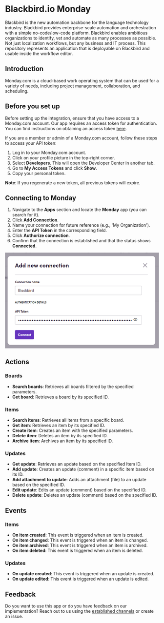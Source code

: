 # Blackbird.io Monday

Blackbird is the new automation backbone for the language technology industry. Blackbird provides enterprise-scale automation and orchestration with a simple no-code/low-code platform. Blackbird enables ambitious organizations to identify, vet and automate as many processes as possible. Not just localization workflows, but any business and IT process. This repository represents an application that is deployable on Blackbird and usable inside the workflow editor.

## Introduction

<!-- begin docs -->

Monday.com is a cloud-based work operating system that can be used for a variety of needs, including project management, collaboration, and scheduling.

## Before you set up

Before setting up the integration, ensure that you have access to a Monday.com account. Our app requires an access token for authentication. You can find instructions on obtaining an access token [here](https://developer.monday.com/api-reference/docs/authentication#developer-tab).

If you are a member or admin of a Monday.com account, follow these steps to access your API token:

1. Log in to your Monday.com account.
2. Click on your profile picture in the top-right corner.
3. Select **Developers**. This will open the Developer Center in another tab.
4. Go to **My Access Tokens** and click **Show**.
5. Copy your personal token.

**Note**: If you regenerate a new token, all previous tokens will expire.

## Connecting to Monday

1. Navigate to the **Apps** section and locate the **Monday** app (you can search for it).
2. Click **Add Connection**.
3. Name your connection for future reference (e.g., 'My Organization').
4. Enter the **API Token** in the corresponding field.
5. Click **Authorize connection**.
6. Confirm that the connection is established and that the status shows **Connected**.

![Connecting](image/README/connecting.png)

## Actions

### Boards

- **Search boards**: Retrieves all boards filtered by the specified parameters.
- **Get board**: Retrieves a board by its specified ID.

### Items

- **Search items**: Retrieves all items from a specific board.
- **Get item**: Retrieves an item by its specified ID.
- **Create item**: Creates an item with the specified parameters.
- **Delete item**: Deletes an item by its specified ID.
- **Archive item**: Archives an item by its specified ID.

### Updates

- **Get update**: Retrieves an update based on the specified Item ID.
- **Add update**: Creates an update (comment) in a specific item based on its ID.
- **Add attachment to update**: Adds an attachment (file) to an update based on the specified ID.
- **Edit update**: Edits an update (comment) based on the specified ID.
- **Delete update**: Deletes an update (comment) based on the specified ID.

## Events

### Items

- **On item created**: This event is triggered when an item is created.
- **On item changed**: This event is triggered when an item is changed.
- **On item archived**: This event is triggered when an item is archived.
- **On item deleted**: This event is triggered when an item is deleted.

### Updates

- **On update created**: This event is triggered when an update is created.
- **On update edited**: This event is triggered when an update is edited.

## Feedback

Do you want to use this app or do you have feedback on our implementation? Reach out to us using the [established channels](https://www.blackbird.io/) or create an issue.

<!-- end docs -->
